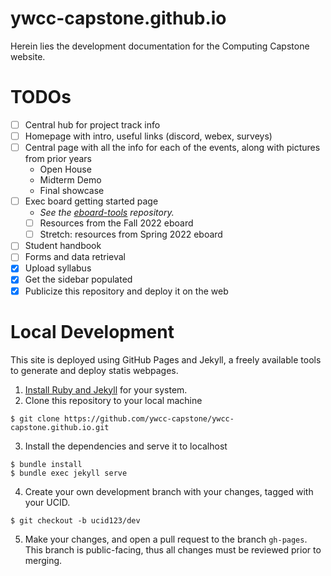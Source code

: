 # ywcc-capstone.github.io

Herein lies the development documentation for the Computing Capstone website.

# TODOs
* [ ] Central hub for project track info
* [ ] Homepage with intro, useful links (discord, webex, surveys)
* [ ] Central page with all the info for each of the events, along with pictures from prior years
    * Open House
    * Midterm Demo
    * Final showcase
* [ ] Exec board getting started page
    * _See the [eboard-tools][GitHubEboardTools] repository._
    * [ ] Resources from the Fall 2022 eboard
    * [ ] Stretch: resources from Spring 2022 eboard
* [ ] Student handbook
* [ ] Forms and data retrieval
* [x] Upload syllabus
* [x] Get the sidebar populated
* [x] Publicize this repository and deploy it on the web

# Local Development
This site is deployed using GitHub Pages and Jekyll, a freely available tools to
generate and deploy statis webpages.

1. [Install Ruby and Jekyll](https://jekyllrb.com/docs/installation/) for your system.
2. Clone this repository to your local machine
```
$ git clone https://github.com/ywcc-capstone/ywcc-capstone.github.io.git
```
3. Install the dependencies and serve it to localhost
```
$ bundle install
$ bundle exec jekyll serve
```
4. Create your own development branch with your changes, tagged with your UCID.
```
$ git checkout -b ucid123/dev
```
5. Make your changes, and open a pull request to the branch `gh-pages`. This
branch is public-facing, thus all changes must be reviewed prior to merging.

[GitHubEboardTools]: https://github.com/ywcc-capstone/eboard-tools